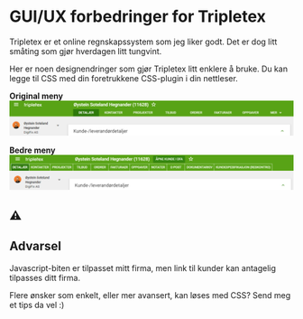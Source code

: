 # GUI/UX forbedringer for Tripletex
Tripletex er et online regnskapssystem som jeg liker godt. Det er dog litt småting som gjør hverdagen litt tungvint.

Her er noen designendringer som gjør Tripletex litt enklere å bruke. Du kan legge til CSS med din foretrukkene CSS-plugin i din nettleser.

**Original meny**
![Original meny i Tripletex](https://github.com/soteland/tripletexenhanced/blob/master/bilder/original-menu-tripletex-by-digifix.png?raw=true)

**Bedre meny**
![Bedre meny i Tripletex](https://github.com/soteland/tripletexenhanced/blob/master/bilder/better-menu-tripletex-by-digifix.png?raw=true)

## ⚠
## Advarsel
Javascript-biten er tilpasset mitt firma, men link til kunder kan antagelig tilpasses ditt firma.

Flere ønsker som enkelt, eller mer avansert, kan løses med CSS? Send meg et tips da vel :)
